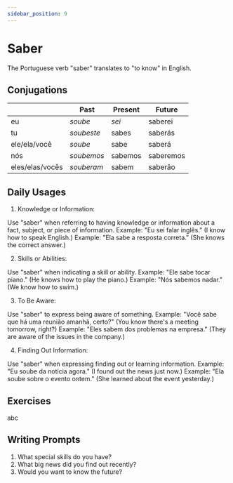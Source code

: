 ```yaml
---
sidebar_position: 9
---
```


# Saber

The Portuguese verb "saber" translates to "to know" in English.

## Conjugations

|                 | Past       | Present | Future    |
| --------------- | ---------- | ------- | --------- |
| eu              | _soube_    | _sei_   | saberei   |
| tu              | _soubeste_ | sabes   | saberás   |
| ele/ela/você    | _soube_    | sabe    | saberá    |
| nós             | _soubemos_ | sabemos | saberemos |
| eles/elas/vocês | _souberam_ | sabem   | saberão   |

## Daily Usages

1. Knowledge or Information:

Use "saber" when referring to having knowledge or information about a fact, subject, or piece of information.
Example: "Eu sei falar inglês." (I know how to speak English.)
Example: "Ela sabe a resposta correta." (She knows the correct answer.)

2. Skills or Abilities:

Use "saber" when indicating a skill or ability.
Example: "Ele sabe tocar piano." (He knows how to play the piano.)
Example: "Nós sabemos nadar." (We know how to swim.)

3. To Be Aware:

Use "saber" to express being aware of something.
Example: "Você sabe que há uma reunião amanhã, certo?" (You know there's a meeting tomorrow, right?)
Example: "Eles sabem dos problemas na empresa." (They are aware of the issues in the company.)

4. Finding Out Information:

Use "saber" when expressing finding out or learning information.
Example: "Eu soube da notícia agora." (I found out the news just now.)
Example: "Ela soube sobre o evento ontem." (She learned about the event yesterday.)

## Exercises

abc

## Writing Prompts

1. What special skills do you have?
2. What big news did you find out recently?
3. Would you want to know the future?
